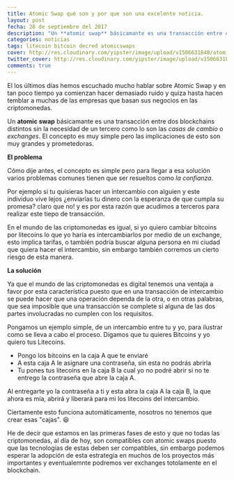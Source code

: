 ```yaml
---
title: Atomic Swap qué son y por que son una excelente noticia.
layout: post
fecha: 28 de septiembre del 2017
description: "Un **atomic swap** básicamante es una transacción entre dos blockchains distintos sin la necesidad de un tercero como lo son las *casas de cambio* o *exchanges*. El concepto es muy simple pero las implicaciones de esto son muy grandes y prometedoras."
categories: noticias
tags: litecoin bitcoin decred atomicswaps
cover: http://res.cloudinary.com/yipster/image/upload/v1506631848/atomic-swaps_v8tmkx.jpg
twitter_cover: http://res.cloudinary.com/yipster/image/upload/v1506631848/atomic-swaps_v8tmkx.jpg
comments: true
---
```


El los últimos días hemos escuchado mucho hablar sobre Atomic Swap y en tan poco tiempo ya comienzan hacer demasiado ruido y quiza hasta hacen temblar a muchas de las empresas que basan sus negocios en las criptomonedas. 

Un **atomic swap** básicamante es una transacción entre dos blockchains distintos sin la necesidad de un tercero como lo son las *casas de cambio* o *exchanges*. El concepto es muy simple pero las implicaciones de esto son muy grandes y prometedoras.

**El problema**

Cómo dije antes, el concepto es simple pero para llegar a esa solución varios problemas comunes tienen que ser resueltos como *la confianza*.

Por ejemplo si tu quisieras hacer un intercambio con alguien y este individuo vive lejos ¿enviarías tu dinero con la esperanza de que cumpla su promesa? claro que no! y es por esta razón que acudimos a terceros para realizar este tiepo de transacción.

En el mundo de las criptomonedas es igual, si yo quiero cambiar bitcoins por litecoins lo que yo haría es intercambiarlos por medio de un exchange, esto implica tarifas, o también podría buscar alguna persona en mi ciudad que quiera hacer el intercambio, sin embargo también corremos un cierto riesgo de esta manera. 

**La solución**

Ya que el mundo de las criptomonedas es digital tenemos una ventaja a favor por esta característica puesto que en una transacción de intercambio se puede hacer que una operación dependa de la otra, o en otras palabras, que sea imposible que una transacción se complete si alguna de las dos partes involucradas no cumplen con los requisitos.

Pongamos un ejemplo simple, de un intercambio entre tu y yo, para ilustrar como se lleva a cabo el proceso. Digamos que tu quieres Bitcoins y yo quiero tus Litecoins.

- Pongo los bitcoins en la caja A que te enviaré
- A esta caja A le asignare una contraseña, sin esta no podrás abrirla
- Tu pones tus litecoins en la caja B la cual yo no podré abrir si no te entrego la contraseña que abre la caja A.

Al entregarte yo la contraseña a ti y esta abra la caja A la caja B, la que ahora es mía, abrirá y liberará para mi los litecoins del intercambio.

Ciertamente esto funciona automáticamente, nosotros no tenemos que crear esas "cajas". 😆

He de decir que estamos en las primeras fases de esto y que no todas las criptomonedas, al día de hoy, son compatibles con atomic swaps puesto que las tecnologías de estas deben ser compatibles, sin embargo podemos esperar la adopción de esta estrategía en muchos de los proyectos más importantes y eventualemnte podremos ver exchanges totolamente en el blockchain.






